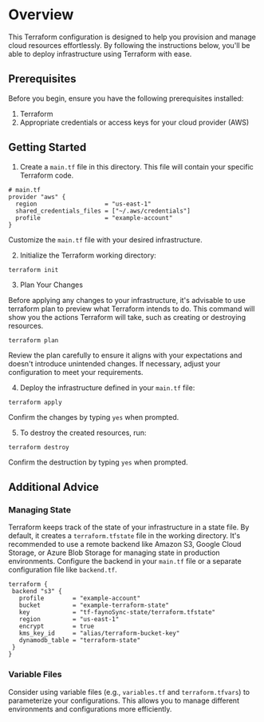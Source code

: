 # Overview

This Terraform configuration is designed to help you provision and manage cloud resources effortlessly. By following the instructions below, you'll be able to deploy infrastructure using Terraform with ease.

## Prerequisites
Before you begin, ensure you have the following prerequisites installed:

1. Terraform
2. Appropriate credentials or access keys for your cloud provider (AWS)

## Getting Started
1. Create a `main.tf` file in this directory. This file will contain your specific Terraform code.

```
# main.tf
provider "aws" {
  region                   = "us-east-1"
  shared_credentials_files = ["~/.aws/credentials"]
  profile                  = "example-account"
}
```

Customize the `main.tf` file with your desired infrastructure.

2. Initialize the Terraform working directory:

```
terraform init
```
3. Plan Your Changes

Before applying any changes to your infrastructure, it's advisable to use terraform plan to preview what Terraform intends to do. This command will show you the actions Terraform will take, such as creating or destroying resources.

```
terraform plan
```

Review the plan carefully to ensure it aligns with your expectations and doesn't introduce unintended changes. If necessary, adjust your configuration to meet your requirements.

4. Deploy the infrastructure defined in your `main.tf` file:

```
terraform apply
```

Confirm the changes by typing `yes` when prompted.

5. To destroy the created resources, run:

```
terraform destroy
```

Confirm the destruction by typing `yes` when prompted.

## Additional Advice
### Managing State
Terraform keeps track of the state of your infrastructure in a state file. By default, it creates a `terraform.tfstate` file in the working directory. It's recommended to use a remote backend like Amazon S3, Google Cloud Storage, or Azure Blob Storage for managing state in production environments. Configure the backend in your `main.tf` file or a separate configuration file like `backend.tf`.
```
terraform {
 backend "s3" {
   profile        = "example-account"
   bucket         = "example-terraform-state"
   key            = "tf-faynoSync-state/terraform.tfstate"
   region         = "us-east-1"
   encrypt        = true
   kms_key_id     = "alias/terraform-bucket-key"
   dynamodb_table = "terraform-state"
 }
}
```

### Variable Files
Consider using variable files (e.g., `variables.tf` and `terraform.tfvars`) to parameterize your configurations. This allows you to manage different environments and configurations more efficiently.